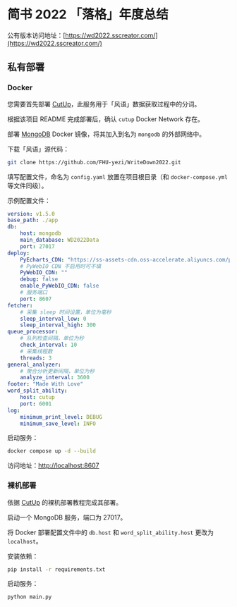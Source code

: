 # 简书 2022 「落格」年度总结

公有版本访问地址：[https://wd2022.sscreator.com/](https://wd2022.sscreator.com/)

## 私有部署

### Docker

您需要首先部署 [CutUp](https://github.com/FHU-yezi/CutUp)，此服务用于「风语」数据获取过程中的分词。

根据该项目 README 完成部署后，确认 `cutup` Docker Network 存在。

部署 [MongoDB](https://hub.docker.com/_/mongo) Docker 镜像，将其加入到名为 `mongodb` 的外部网络中。

下载「风语」源代码：

```bash
git clone https://github.com/FHU-yezi/WriteDown2022.git
```

填写配置文件，命名为 `config.yaml` 放置在项目根目录（和 `docker-compose.yml` 等文件同级）。

示例配置文件：

```yaml
version: v1.5.0
base_path: ./app
db:
    host: mongodb
    main_database: WD2022Data
    port: 27017
deploy:
    PyEcharts_CDN: "https://ss-assets-cdn.oss-accelerate.aliyuncs.com/pyecharts/v2.0.0/assets/"
    # PyWebIO CDN 不启用时可不填
    PyWebIO_CDN: ""
    debug: false
    enable_PyWebIO_CDN: false
    # 服务端口
    port: 8607
fetcher:
    # 采集 sleep 时间设置，单位为毫秒
    sleep_interval_low: 0
    sleep_interval_high: 300
queue_processor: 
    # 队列检查间隔，单位为秒
    check_interval: 10
    # 采集线程数
    threads: 3
general_analyzer:
    # 聚合分析更新间隔，单位为秒
    analyze_interval: 3600
footer: "Made With Love"
word_split_ability:
    host: cutup
    port: 6001
log:
    minimum_print_level: DEBUG
    minimum_save_level: INFO
```

启动服务：

```bash
docker compose up -d --build
```

访问地址：[http://localhost:8607](http://localhost:8607)

### 裸机部署

依据 [CutUp](https://github.com/FHU-yezi/CutUp) 的裸机部署教程完成其部署。

启动一个 MongoDB 服务，端口为 27017。

将 Docker 部署配置文件中的 `db.host` 和 `word_split_ability.host` 更改为 `localhost`。

安装依赖：

```bash
pip install -r requirements.txt
```

启动服务：

```bash
python main.py
```